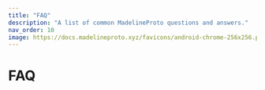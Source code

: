 ```yaml
---
title: "FAQ"
description: "A list of common MadelineProto questions and answers."
nav_order: 10
image: https://docs.madelineproto.xyz/favicons/android-chrome-256x256.png
---
```

# FAQ
